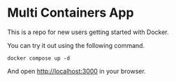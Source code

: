 # Multi Containers App

This is a repo for new users getting started with Docker.

You can try it out using the following command.

```docker compose up -d```

And open <http://localhost:3000> in your browser.
